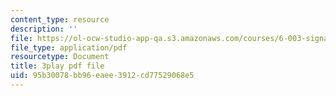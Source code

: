```yaml
---
content_type: resource
description: ''
file: https://ol-ocw-studio-app-qa.s3.amazonaws.com/courses/6-003-signals-and-systems-fall-2011/95b30078bb96eaee3912cd77529068e5_K3OFb7RlbVE.pdf
file_type: application/pdf
resourcetype: Document
title: 3play pdf file
uid: 95b30078-bb96-eaee-3912-cd77529068e5
---
```


